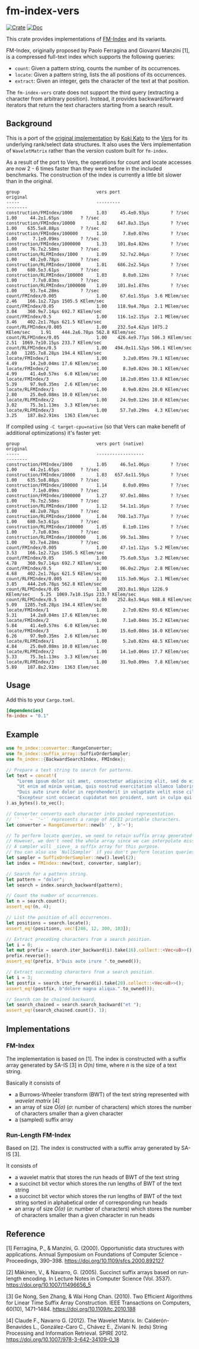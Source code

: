 # fm-index-vers

[![Crate](https://img.shields.io/crates/v/fm-index-vers.svg)](https://crates.io/crates/fm-index-vers)
[![Doc](https://docs.rs/fm-index-vers/badge.svg)](https://docs.rs/fm-index-vers)

This crate provides implementations of
[FM-Index](https://en.wikipedia.org/wiki/FM-index) and its variants.

FM-Index, originally proposed by Paolo Ferragina and Giovanni Manzini [1],
is a compressed full-text index which supports the following queries:

- `count`: Given a pattern string, counts the number of its occurrences.
- `locate`: Given a pattern string, lists the all positions of its occurrences.
- `extract`: Given an integer, gets the character of the text at that position.

The `fm-index-vers` crate does not support the third query (extracting a
character from arbitrary position). Instead, it provides backward/forward
iterators that return the text characters starting from a search result.

## Background

This is a port of the [original
implementation](https://github.com/ajalab/fm-index) by [Koki
Kato](https://github.com/ajalab) to the [Vers](https://github.com/Cydhra/vers)
for its underlying rank/select data structures. It also uses the Vers
implementation of `WaveletMatrix` rather than the version custom built for
`fm-index`.

As a result of the port to Vers, the operations for count and locate accesses
are now 2 - 6 times faster than they were before in the included benchmarks.
The construction of the index is currently a little bit slower than in the
original.

```
group                             vers port                                original
-----                             ---------                                --------
construction/FMIndex/1000         1.03     45.4±0.93µs        ? ?/sec      1.00     44.2±1.65µs        ? ?/sec
construction/FMIndex/10000        1.02    647.8±3.15µs        ? ?/sec      1.00    635.5±8.88µs        ? ?/sec
construction/FMIndex/100000       1.10      7.8±0.07ms        ? ?/sec      1.00      7.1±0.09ms        ? ?/sec
construction/FMIndex/1000000      1.33    101.8±4.82ms        ? ?/sec      1.00     76.7±2.58ms        ? ?/sec
construction/RLFMIndex/1000       1.09     52.7±2.04µs        ? ?/sec      1.00     48.2±0.78µs        ? ?/sec
construction/RLFMIndex/10000      1.01    686.2±2.54µs        ? ?/sec      1.00    680.5±3.61µs        ? ?/sec
construction/RLFMIndex/100000     1.03      8.0±0.12ms        ? ?/sec      1.00      7.7±0.03ms        ? ?/sec
construction/RLFMIndex/1000000    1.09    101.8±1.87ms        ? ?/sec      1.00     93.7±4.28ms        ? ?/sec
count/FMIndex/0.005               1.00     67.6±1.55µs  3.6 MElem/sec      2.46    166.1±2.72µs 1505.5 KElem/sec
count/FMIndex/0.05                1.00    118.9±4.70µs  2.1 MElem/sec      3.04    360.9±7.14µs 692.7 KElem/sec
count/FMIndex/0.5                 1.00    116.1±2.15µs  2.1 MElem/sec      3.46    402.2±1.76µs 621.5 KElem/sec
count/RLFMIndex/0.005             1.00    232.5±4.62µs 1075.2 KElem/sec    1.91    444.2±6.78µs 562.8 KElem/sec
count/RLFMIndex/0.05              1.00    426.4±9.77µs 586.3 KElem/sec     2.51  1069.7±10.15µs 233.7 KElem/sec
count/RLFMIndex/0.5               1.00   494.0±11.52µs 506.1 KElem/sec     2.60   1285.7±8.28µs 194.4 KElem/sec
locate/FMIndex/1                  1.00      3.2±0.05ms 79.1 KElem/sec      4.49     14.2±0.04ms 17.6 KElem/sec
locate/FMIndex/2                  1.00      8.3±0.02ms 30.1 KElem/sec      4.99     41.4±0.57ms  6.0 KElem/sec
locate/FMIndex/3                  1.00     18.2±0.05ms 13.8 KElem/sec      5.39     97.9±0.35ms  2.6 KElem/sec
locate/RLFMIndex/1                1.00      8.9±0.02ms 28.0 KElem/sec      2.80     25.0±0.08ms 10.0 KElem/sec
locate/RLFMIndex/2                1.00     24.9±0.12ms 10.0 KElem/sec      3.02     75.3±1.13ms  3.3 KElem/sec
locate/RLFMIndex/3                1.00     57.7±0.29ms  4.3 KElem/sec      3.25    187.8±2.91ms  1363 Elem/sec
```

If compiled using `-C target-cpu=native` (so that Vers can make benefit of additional optimizations) it's faster yet:

```
group                             vers port (native)                       original
-----                             ------------------                       --------
construction/FMIndex/1000         1.05     46.5±1.06µs        ? ?/sec      1.00     44.2±1.65µs        ? ?/sec
construction/FMIndex/10000        1.03   657.6±11.59µs        ? ?/sec      1.00    635.5±8.88µs        ? ?/sec
construction/FMIndex/100000       1.14      8.0±0.09ms        ? ?/sec      1.00      7.1±0.09ms        ? ?/sec
construction/FMIndex/1000000      1.27     97.0±1.08ms        ? ?/sec      1.00     76.7±2.58ms        ? ?/sec
construction/RLFMIndex/1000       1.12     54.1±1.16µs        ? ?/sec      1.00     48.2±0.78µs        ? ?/sec
construction/RLFMIndex/10000      1.04    708.1±3.77µs        ? ?/sec      1.00    680.5±3.61µs        ? ?/sec
construction/RLFMIndex/100000     1.05      8.1±0.11ms        ? ?/sec      1.00      7.7±0.03ms        ? ?/sec
construction/RLFMIndex/1000000    1.06     99.3±1.38ms        ? ?/sec      1.00     93.7±4.28ms        ? ?/sec
count/FMIndex/0.005               1.00     47.1±1.12µs  5.2 MElem/sec      3.53    166.1±2.72µs 1505.5 KElem/sec
count/FMIndex/0.05                1.00     75.6±0.53µs  3.2 MElem/sec      4.78    360.9±7.14µs 692.7 KElem/sec
count/FMIndex/0.5                 1.00     86.0±2.29µs  2.8 MElem/sec      4.68    402.2±1.76µs 621.5 KElem/sec
count/RLFMIndex/0.005             1.00    115.3±0.96µs  2.1 MElem/sec      3.85    444.2±6.78µs 562.8 KElem/sec
count/RLFMIndex/0.05              1.00    203.8±1.98µs 1226.9 KElem/sec    5.25  1069.7±10.15µs 233.7 KElem/sec
count/RLFMIndex/0.5               1.00    252.8±3.94µs 988.8 KElem/sec     5.09   1285.7±8.28µs 194.4 KElem/sec
locate/FMIndex/1                  1.00      2.7±0.02ms 93.6 KElem/sec      5.31     14.2±0.04ms 17.6 KElem/sec
locate/FMIndex/2                  1.00      7.1±0.04ms 35.2 KElem/sec      5.84     41.4±0.57ms  6.0 KElem/sec
locate/FMIndex/3                  1.00     15.6±0.08ms 16.0 KElem/sec      6.26     97.9±0.35ms  2.6 KElem/sec
locate/RLFMIndex/1                1.00      5.2±0.02ms 48.5 KElem/sec      4.84     25.0±0.08ms 10.0 KElem/sec
locate/RLFMIndex/2                1.00     14.1±0.06ms 17.7 KElem/sec      5.33     75.3±1.13ms  3.3 KElem/sec
locate/RLFMIndex/3                1.00     31.9±0.09ms  7.8 KElem/sec      5.89    187.8±2.91ms  1363 Elem/sec
```

## Usage

Add this to your `Cargo.toml`.

```toml
[dependencies]
fm-index = "0.1"
```

## Example
```rust
use fm_index::converter::RangeConverter;
use fm_index::suffix_array::SuffixOrderSampler;
use fm_index::{BackwardSearchIndex, FMIndex};

// Prepare a text string to search for patterns.
let text = concat!(
    "Lorem ipsum dolor sit amet, consectetur adipiscing elit, sed do eiusmod tempor incididunt ut labore et dolore magna aliqua.",
    "Ut enim ad minim veniam, quis nostrud exercitation ullamco laboris nisi ut aliquip ex ea commodo consequat.",
    "Duis aute irure dolor in reprehenderit in voluptate velit esse cillum dolore eu fugiat nulla pariatur.",
    "Excepteur sint occaecat cupidatat non proident, sunt in culpa qui officia deserunt mollit anim id est laborum.",
).as_bytes().to_vec();

// Converter converts each character into packed representation.
// `' '` ~ `'~'` represents a range of ASCII printable characters.
let converter = RangeConverter::new(b' ', b'~');

// To perform locate queries, we need to retain suffix array generated in the construction phase.
// However, we don't need the whole array since we can interpolate missing elements in a suffix array from others.
// A sampler will _sieve_ a suffix array for this purpose.
// You can also use `NullSampler` if you don't perform location queries (disabled in type-level).
let sampler = SuffixOrderSampler::new().level(2);
let index = FMIndex::new(text, converter, sampler);

// Search for a pattern string.
let pattern = "dolor";
let search = index.search_backward(pattern);

// Count the number of occurrences.
let n = search.count();
assert_eq!(n, 4);

// List the position of all occurrences.
let positions = search.locate();
assert_eq!(positions, vec![246, 12, 300, 103]);

// Extract preceding characters from a search position.
let i = 0;
let mut prefix = search.iter_backward(i).take(16).collect::<Vec<u8>>();
prefix.reverse();
assert_eq!(prefix, b"Duis aute irure ".to_owned());

// Extract succeeding characters from a search position.
let i = 3;
let postfix = search.iter_forward(i).take(20).collect::<Vec<u8>>();
assert_eq!(postfix, b"dolore magna aliqua.".to_owned());

// Search can be chained backward.
let search_chained = search.search_backward("et ");
assert_eq!(search_chained.count(), 1);
```

## Implementations

### FM-Index

The implementation is based on [1]. The index is constructed with a suffix
array generated by SA-IS [3] in _O(n)_ time, where _n_ is the size of a text
string.

Basically it consists of

- a Burrows-Wheeler transform (BWT) of the text string represented with
  _wavelet matrix_ [4]
- an array of size _O(σ)_ (_σ_: number of characters) which stores the number
  of characters smaller than a given character
- a (sampled) suffix array

### Run-Length FM-Index

Based on [2]. The index is constructed with a suffix array generated by SA-IS [3].

It consists of

- a wavelet matrix that stores the run heads of BWT of the text string
- a succinct bit vector which stores the run lengths of BWT of the text string
- a succinct bit vector which stores the run lengths of BWT of the text string
  sorted in alphabetical order of corresponding run heads
- an array of size _O(σ)_ (_σ_: number of characters) which stores the number
  of characters smaller than a given character in run heads

## Reference

[1] Ferragina, P., & Manzini, G. (2000). Opportunistic data structures with
applications. Annual Symposium on Foundations of Computer Science -
Proceedings, 390–398. https://doi.org/10.1109/sfcs.2000.892127

[2] Mäkinen, V., & Navarro, G. (2005). Succinct suffix arrays based on
run-length encoding. In Lecture Notes in Computer Science (Vol. 3537).
https://doi.org/10.1007/11496656_5

[3] Ge Nong, Sen Zhang, & Wai Hong Chan. (2010). Two Efficient Algorithms for
Linear Time Suffix Array Construction. IEEE Transactions on Computers, 60(10),
1471–1484. https://doi.org/10.1109/tc.2010.188

[4] Claude F., Navarro G. (2012). The Wavelet Matrix. In: Calderón-Benavides
L., González-Caro C., Chávez E., Ziviani N. (eds) String Processing and
Information Retrieval. SPIRE 2012. https://doi.org/10.1007/978-3-642-34109-0_18
